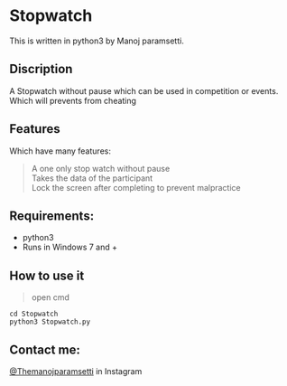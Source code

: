 # Stopwatch
This is written in python3 by Manoj paramsetti.
## Discription
A Stopwatch without pause which can be used in competition or events. Which will prevents from cheating
## Features
Which have many features:
> A one only stop watch without pause\
> Takes the data of the participant\
> Lock the screen after completing to prevent malpractice

## Requirements:
  - python3
  - Runs in Windows 7 and +

## How to use it
  > open cmd
  ```
  cd Stopwatch
  python3 Stopwatch.py
  ```
 ## Contact me: 
 [@Themanojparamsetti](https://www.instagram.com/themanojparamsetti/) in Instagram 

